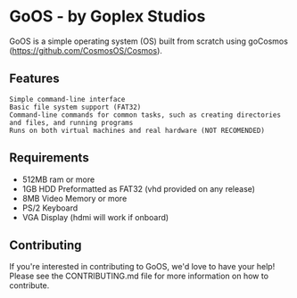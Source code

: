 # GoOS - by Goplex Studios

GoOS is a simple operating system (OS) built from scratch using goCosmos (https://github.com/CosmosOS/Cosmos).
## Features

    Simple command-line interface
    Basic file system support (FAT32)
    Command-line commands for common tasks, such as creating directories and files, and running programs
    Runs on both virtual machines and real hardware (NOT RECOMENDED)

## Requirements

  - 512MB ram or more
  - 1GB HDD Preformatted as FAT32 (vhd provided on any release)
  - 8MB Video Memory or more
  - PS/2 Keyboard
  - VGA Display (hdmi will work if onboard)


## Contributing

If you're interested in contributing to GoOS, we'd love to have your help! Please see the CONTRIBUTING.md file for more information on how to contribute.

